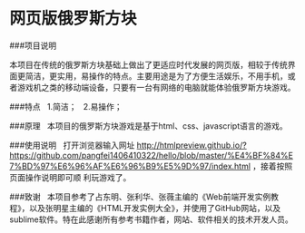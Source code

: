 # 网页版俄罗斯方块

###项目说明
  
  本项目在传统的俄罗斯方块基础上做出了更适应时代发展的网页版，相较于传统界面更简洁，更实用，易操作的特点。主要用途是为了方便生活娱乐，不用手机，或者游戏机之类的移动端设备，只要有一台有网络的电脑就能体验俄罗斯方块游戏。

###特点
  
  1.简洁；
  
  2.易操作；

###原理
  
  本项目的俄罗斯方块游戏是基于html、css、javascript语言的游戏。

###使用说明
  
  打开浏览器输入网址 http://htmlpreview.github.io/?https://github.com/pangfei1406410322/hello/blob/master/%E4%BF%84%E7%BD%97%E6%96%AF%E6%96%B9%E5%9D%97/index.html ，接着按照页面操作说明即可顺
 利玩游戏了。

###致谢
  
  本项目参考了占东明、张利华、张薇主编的《Web前端开发实例教程》，以及张明星主编的《HTML开发实例大全》，并使用了GitHub网站，以及sublime软件。特在此感谢所有参考书籍作者，网站、软件相关的技术开发人员。
